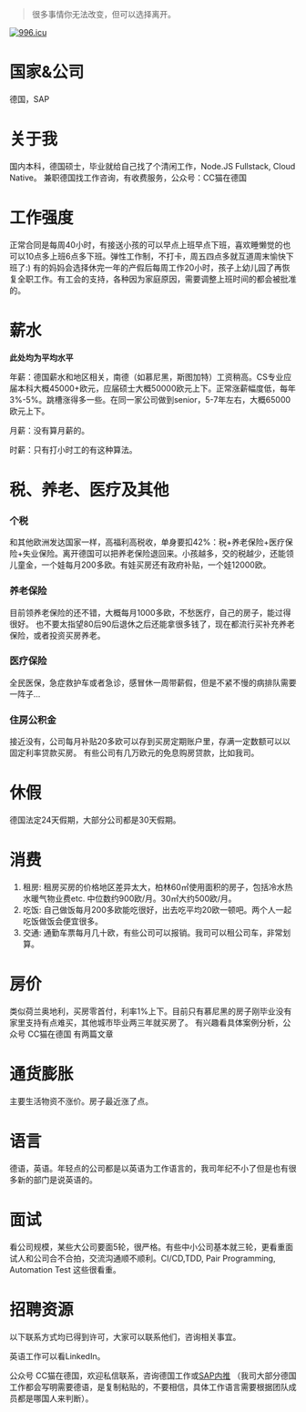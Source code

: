 > 很多事情你无法改变，但可以选择离开。

[![996.icu](https://img.shields.io/badge/link-996.icu-red.svg)](https://996.icu)

# 国家&公司

德国，SAP

# 关于我

国内本科，德国硕士，毕业就给自己找了个清闲工作，Node.JS Fullstack, Cloud Native。
兼职德国找工作咨询，有收费服务，公众号：CC猫在德国

# 工作强度

正常合同是每周40小时，有接送小孩的可以早点上班早点下班，喜欢睡懒觉的也可以10点多上班6点多下班。弹性工作制，不打卡，周五四点多就互道周末愉快下班了:)
有的妈妈会选择休完一年的产假后每周工作20小时，孩子上幼儿园了再恢复全职工作。有工会的支持，各种因为家庭原因，需要调整上班时间的都会被批准的。

# 薪水

**此处均为平均水平**

年薪：德国薪水和地区相关，南德（如慕尼黑，斯图加特）工资稍高。CS专业应届本科大概45000+欧元，应届硕士大概50000欧元上下。正常涨薪幅度低，每年3%-5%。跳槽涨得多一些。在同一家公司做到senior，5-7年左右，大概65000欧元上下。

月薪：没有算月薪的。

时薪：只有打小时工的有这种算法。

# 税、养老、医疗及其他

### 个税

和其他欧洲发达国家一样，高福利高税收，单身要扣42%：税+养老保险+医疗保险+失业保险。离开德国可以把养老保险退回来。小孩越多，交的税越少，还能领儿童金，一个娃每月200多欧。有娃买房还有政府补贴，一个娃12000欧。

### 养老保险

目前领养老保险的还不错，大概每月1000多欧，不愁医疗，自己的房子，能过得很好。
也不要太指望80后90后退休之后还能拿很多钱了，现在都流行买补充养老保险，或者投资买房养老。

### 医疗保险

全民医保，急症救护车或者急诊，感冒休一周带薪假，但是不紧不慢的病排队需要一阵子...

### 住房公积金

接近没有，公司每月补贴20多欧可以存到买房定期账户里，存满一定数额可以以固定利率贷款买房。
有些公司有几万欧元的免息购房贷款，比如我司。

# 休假

德国法定24天假期，大部分公司都是30天假期。

# 消费

1. 租房: 租房买房的价格地区差异太大，柏林60㎡使用面积的房子，包括冷水热水暖气物业费etc. 中位数约900欧/月。30㎡大约500欧/月。
2. 吃饭: 自己做饭每月200多欧能吃很好，出去吃平均20欧一顿吧。两个人一起吃饭做饭会便宜很多。
3. 交通: 通勤车票每月几十欧，有些公司可以报销。我司可以租公司车，非常划算。

# 房价

类似荷兰奥地利，买房零首付，利率1%上下。目前只有慕尼黑的房子刚毕业没有家里支持有点难买，其他城市毕业两三年就买房了。
有兴趣看具体案例分析，公众号 CC猫在德国 有两篇文章

# 通货膨胀

主要生活物资不涨价。房子最近涨了点。

# 语言

德语，英语。年轻点的公司都是以英语为工作语言的，我司年纪不小了但是也有很多新的部门是说英语的。

# 面试

看公司规模，某些大公司要面5轮，很严格。有些中小公司基本就三轮，更看重面试人和公司合不合拍，交流沟通顺不顺利。CI/CD,TDD, Pair Programming, Automation Test 这些很看重。

# 招聘资源

以下联系方式均已得到许可，大家可以联系他们，咨询相关事宜。

英语工作可以看LinkedIn。

公众号 CC猫在德国，欢迎私信联系，咨询德国工作或[SAP内推](https://jobs.sap.com/search/?createNewAlert=false&q=&locationsearch=de
) （我司大部分德国工作都会写明需要德语，是复制粘贴的，不要相信，具体工作语言需要根据团队成员都是哪国人来判断）。
